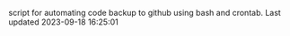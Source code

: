 script for automating code backup to github using bash and crontab. Last updated 2023-09-18 16:25:01
